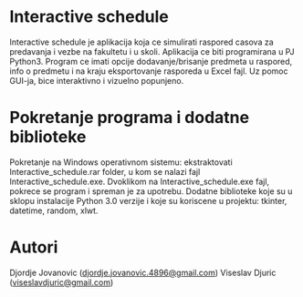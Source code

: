 # Interactive schedule

Interactive schedule je aplikacija koja ce simulirati raspored casova za predavanja i vezbe na fakultetu i u skoli. 
Aplikacija ce biti programirana u PJ Python3. Program ce imati opcije dodavanje/brisanje predmeta u raspored, info o predmetu i na kraju eksportovanje rasporeda u Excel fajl. Uz pomoc GUI-ja, bice interaktivno i vizuelno popunjeno.

# Pokretanje programa i dodatne biblioteke

Pokretanje na Windows operativnom sistemu: ekstraktovati Interactive_schedule.rar folder, u kom se nalazi fajl Interactive_schedule.exe. Dvoklikom na Interactive_schedule.exe fajl, pokrece se program i spreman je za upotrebu.
Dodatne biblioteke koje su u sklopu instalacije Python 3.0 verzije i koje su koriscene u projektu: tkinter, datetime, random, xlwt.

# Autori

Djordje Jovanovic (djordje.jovanovic.4896@gmail.com)
Viseslav Djuric (viseslavdjuric@gmail.com)
